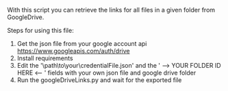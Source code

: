 With this script you can retrieve the links for all files in a given folder from GoogleDrive.

Steps for using this file:

1. Get the json file from your google account api https://www.googleapis.com/auth/drive
2. Install requirements
3. Edit the '\path\to\your\credentialFile.json' and the ' --> YOUR FOLDER ID HERE <-- ' fields with your own json file and google drive folder
4. Run the googleDriveLinks.py and wait for the exported file
